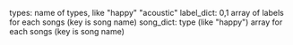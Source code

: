 types: name of types, like "happy" "acoustic"
label_dict: 0,1 array of labels for each songs (key is song name)
song_dict: type (like "happy") array for each songs (key is song name)